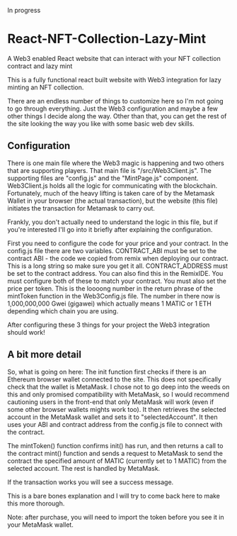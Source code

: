 In progress

# React-NFT-Collection-Lazy-Mint
A Web3 enabled React website that can interact with your NFT collection contract and lazy mint

This is a fully functional react built website with Web3 integration for lazy minting an NFT collection. 

There are an endless number of things to customize here so I'm not going to go through everything. Just the Web3 configuration and maybe a few other things I decide along the way. Other than that, you can get the rest of the site looking the way you like with some basic web dev skills.

<h2>Configuration</h2>

There is one main file where the Web3 magic is happening and two others that are supporting players. That main file is "/src/Web3Client.js". The supporting files are "config.js" and the "MintPage.js" component. Web3Client.js holds all the logic for communicating with the blockchain. Fortunately, much of the heavy lifting is taken care of by the Metamask Wallet in your browser (the actual transaction), but the website (this file) initiates the transaction for Metamask to carry out.

Frankly, you don't actually need to understand the logic in this file, but if you're interested I'll go into it briefly after explaining the configuration. 

First you need to configure the code for your price and your contract.
In the config.js file there are two variables. CONTRACT_ABI must be set to the contract ABI - the code we copied from remix when deploying our contract. This is a long string so make sure you get it all. CONTRACT_ADDRESS must be set to the contract address. You can also find this in the RemixIDE. You must configure both of these to match your contract.
You must also set the price per token. This is the loooong number in the return phrase of the mintToken function in the Web3Config.js file. The number in there now is 1,000,000,000 Gwei (gigawei) which actually means 1 MATIC or 1 ETH depending which chain you are using. 

After configuring these 3 things for your project the Web3 integration should work!

<h2>A bit more detail</h2>

So, what is going on here:
The init function first checks if there is an Ethereum browser wallet connected to the site. This does not specifically check that the wallet is MetaMask. I chose not to go deep into the weeds on this and only promised compatibility with MetaMask, 
so I would recommend cautioning users in the front-end that only MetaMask will work (even if some other browser wallets mights work too).
It then retrieves the selected account in the MetaMask wallet and sets it to "selectedAccount". It then uses your ABI and contract address from the config.js file to connect with the contract. 

The mintToken() function confirms init() has run, and then returns a call to the contract mint() function and sends a request to MetaMask to send the contract the specified amount of MATIC (currently set to 1 MATIC) from the selected account. The rest is handled by MetaMask. 

If the transaction works you will see a success message.

This is a bare bones explanation and I will try to come back here to make this more thorough.

Note: after purchase, you will need to import the token before you see it in your MetaMask wallet. 












